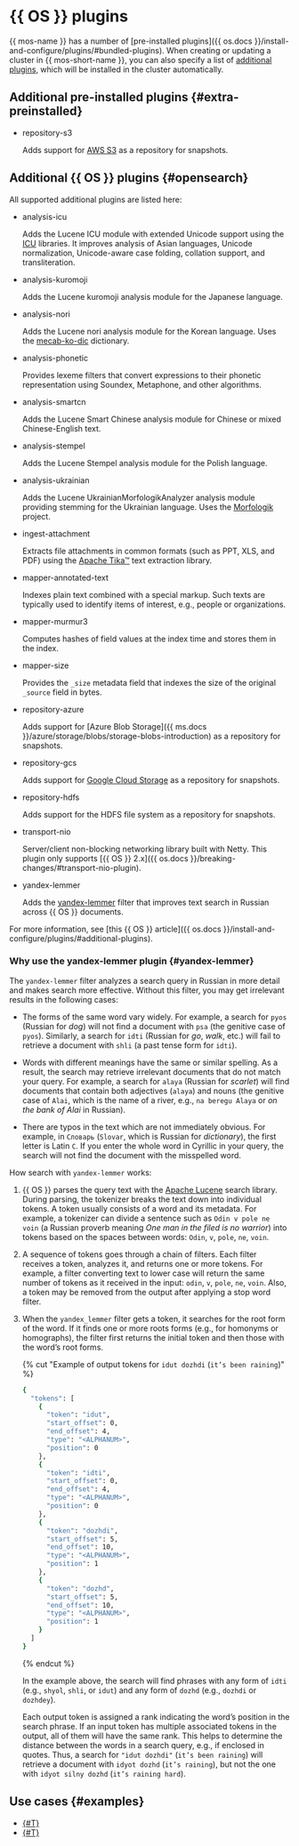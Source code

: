 # {{ OS }} plugins

{{ mos-name }} has a number of [pre-installed plugins]({{ os.docs }}/install-and-configure/plugins/#bundled-plugins). When creating or updating a cluster in {{ mos-short-name }}, you can also specify a list of [additional plugins](#opensearch), which will be installed in the cluster automatically.

## Additional pre-installed plugins {#extra-preinstalled}

* repository-s3

    Adds support for [AWS S3](https://aws.amazon.com/s3/) as a repository for snapshots.

## Additional {{ OS }} plugins {#opensearch}

All supported additional plugins are listed here:

* analysis-icu

    Adds the Lucene ICU module with extended Unicode support using the [ICU](https://icu.unicode.org/) libraries. It improves analysis of Asian languages, Unicode normalization, Unicode-aware case folding, collation support, and transliteration.

* analysis-kuromoji

    Adds the Lucene kuromoji analysis module for the Japanese language.

* analysis-nori

    Adds the Lucene nori analysis module for the Korean language. Uses the [mecab-ko-dic](https://bitbucket.org/eunjeon/mecab-ko-dic/src/master/) dictionary.

* analysis-phonetic

    Provides lexeme filters that convert expressions to their phonetic representation using Soundex, Metaphone, and other algorithms.

* analysis-smartcn

    Adds the Lucene Smart Chinese analysis module for Chinese or mixed Chinese-English text.

* analysis-stempel

    Adds the Lucene Stempel analysis module for the Polish language.

* analysis-ukrainian

    Adds the Lucene UkrainianMorfologikAnalyzer analysis module providing stemming for the Ukrainian language. Uses the [Morfologik](https://github.com/morfologik/morfologik-stemming) project.

* ingest-attachment

    Extracts file attachments in common formats (such as PPT, XLS, and PDF) using the [Apache Tika™](https://tika.apache.org/) text extraction library.

* mapper-annotated-text

    Indexes plain text combined with a special markup. Such texts are typically used to identify items of interest, e.g., people or organizations.

* mapper-murmur3

    Computes hashes of field values at the index time and stores them in the index.

* mapper-size

    Provides the `_size` metadata field that indexes the size of the original `_source` field in bytes.

* repository-azure

    Adds support for [Azure Blob Storage]({{ ms.docs }}/azure/storage/blobs/storage-blobs-introduction) as a repository for snapshots.

* repository-gcs

    Adds support for [Google Cloud Storage](https://cloud.google.com/storage/) as a repository for snapshots.

* repository-hdfs

    Adds support for the HDFS file system as a repository for snapshots.

* transport-nio

    Server/client non-blocking networking library built with Netty. This plugin only supports [{{ OS }} 2.x]({{ os.docs }}/breaking-changes/#transport-nio-plugin).

* yandex-lemmer

    Adds the [yandex-lemmer](#yandex-lemmer) filter that improves text search in Russian across {{ OS }} documents.

For more information, see [this {{ OS }} article]({{ os.docs }}/install-and-configure/plugins/#additional-plugins).

### Why use the yandex-lemmer plugin {#yandex-lemmer}

The `yandex-lemmer` filter analyzes a search query in Russian in more detail and makes search more effective. Without this filter, you may get irrelevant results in the following cases:

* The forms of the same word vary widely. For example, a search for `pyos` (Russian for _dog_) will not find a document with `psa` (the genitive case of `pyos`). Similarly, a search for `idti` (Russian for _go_, _walk_, etc.) will fail to retrieve a document with `shli` (a past tense form for `idti`).

* Words with different meanings have the same or similar spelling. As a result, the search may retrieve irrelevant documents that do not match your query. For example, a search for `alaya` (Russian for _scarlet_) will find documents that contain both adjectives (`alaya`) and nouns (the genitive case of `Alai`, which is the name of a river, e.g., `na beregu Alaya` or _on the bank of Alai_ in Russian).

* There are typos in the text which are not immediately obvious. For example, in `Cловарь` (`Slovar`, which is Russian for _dictionary_), the first letter is Latin `C`. If you enter the whole word in Cyrillic in your query, the search will not find the document with the misspelled word.

How search with `yandex-lemmer` works:

1. {{ OS }} parses the query text with the [Apache Lucene](https://lucene.apache.org) search library. During parsing, the tokenizer breaks the text down into individual tokens. A token usually consists of a word and its metadata. For example, a tokenizer can divide a sentence such as `Odin v pole ne voin` (a Russian proverb meaning _One man in the filed is no warrior_) into tokens based on the spaces between words: `Odin`, `v`, `pole`, `ne`, `voin`.

1. A sequence of tokens goes through a chain of filters. Each filter receives a token, analyzes it, and returns one or more tokens. For example, a filter converting text to lower case will return the same number of tokens as it received in the input: `odin`, `v`, `pole`, `ne`, `voin`. Also, a token may be removed from the output after applying a stop word filter.

1. When the `yandex_lemmer` filter gets a token, it searches for the root form of the word. If it finds one or more roots forms (e.g., for homonyms or homographs), the filter first returns the initial token and then those with the word’s root forms.

    {% cut "Example of output tokens for `idut dozhdi` (`it’s been raining`)" %}

    ```bash
    {
      "tokens": [
        {
          "token": "idut",
          "start_offset": 0,
          "end_offset": 4,
          "type": "<ALPHANUM>",
          "position": 0
        },
        {
          "token": "idti",
          "start_offset": 0,
          "end_offset": 4,
          "type": "<ALPHANUM>",
          "position": 0
        },
        {
          "token": "dozhdi",
          "start_offset": 5,
          "end_offset": 10,
          "type": "<ALPHANUM>",
          "position": 1
        },
        {
          "token": "dozhd",
          "start_offset": 5,
          "end_offset": 10,
          "type": "<ALPHANUM>",
          "position": 1
        }
      ]
    }
    ```

    {% endcut %}

    In the example above, the search will find phrases with any form of `idti` (e.g., `shyol`, `shli`, or `idut`) and any form of `dozhd` (e.g., `dozhdi` or `dozhdey`).

    Each output token is assigned a rank indicating the word’s position in the search phrase. If an input token has multiple associated tokens in the output, all of them will have the same rank. This helps to determine the distance between the words in a search query, e.g., if enclosed in quotes. Thus, a search for `"idut dozhdi"` (`it’s been raining`) will retrieve a document with `idyot dozhd` (`it’s raining`), but not the one with `idyot silny dozhd` (`it’s raining hard`).

## Use cases {#examples}

* [{#T}](../tutorials/opensearch-yandex-lemmer.md)
* [{#T}](../tutorials/migration-to-opensearch.md)
